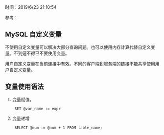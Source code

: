 时间：2019/6/23 21:10:54  

参考： 


## MySQL 自定义变量  

不使用自定义变量可以解决大部分查询问题。也可以使用内存计算代替自定义变量。不到逼不得已不要使用变量。

用户自定义变量在当前连接中有效。不同的客户端到服务端的链接不能共享使用用户自定义变量。

## 变量使用语法  

1. 变量赋值。  

		SET @var_name := expr

2. 变量递增

		SELECT @num := @num + 1 FROM table_name;
 
